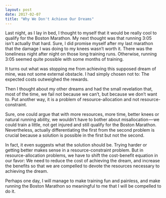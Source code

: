 ```yaml
---
layout: post
date: 2017-02-07
title: "Why We Don't Achieve Our Dreams"
---
```

Last night, as I lay in bed, I thought to myself that it would be really cool to qualify for the Boston Marathon. My next thought was that running 3:05 isn’t actually that hard. Sure, I did promise myself after my last marathon that the damage I was doing to my knees wasn’t worth it. There was the loneliness night after night on those long training runs. Otherwise, running 3:05 seemed quite possible with some months of training.

It turns out what was stopping me from achieving this supposed dream of mine, was not some external obstacle. I had simply chosen not to: The expected costs outweighed the rewards.

Then I thought about my other dreams and had the small revelation that, most of the time, we fail not because we can’t, but because we don’t want to. Put another way, it is a problem of resource-allocation and not resource-constraint.

Sure, one could argue that with more resources, more time, better knees or natural running ability, we wouldn’t have to bother about misallocation — we could train a little, not get injured and still qualify for the Boston Marathon. Nevertheless, actually differentiating the first from the second problem is crucial because a solution is possible in the first but not the second.

In fact, it even suggests what the solution should be. Trying harder or getting better makes sense in a resource-constraint problem. But in resource-allocation problems, we have to shift the cost-benefit equation in our favor: We need to reduce the cost of achieving the dream, and increase the benefits so that we are compelled to devote the resources necessary to achieving the dream.

Perhaps one day, I will manage to make training fun and painless, and make running the Boston Marathon so meaningful to me that I will be compelled to do it.
